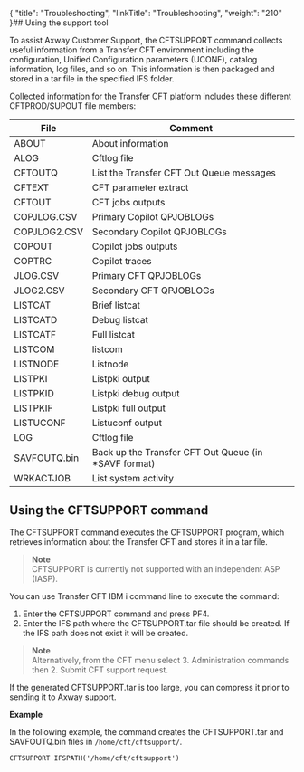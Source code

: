 {
    "title": "Troubleshooting",
    "linkTitle": "Troubleshooting",
    "weight": "210"
}## Using the support tool

To assist Axway Customer Support, the CFTSUPPORT command collects useful information from a Transfer CFT environment including the configuration, Unified Configuration parameters (UCONF), catalog information, log files, and so on. This information is then packaged and stored in a tar file in the specified IFS folder.

Collected information for the Transfer CFT platform includes these different CFTPROD/SUPOUT file members:


| File  | Comment  |
| --- | --- |
| ABOUT  | About information  |
| ALOG  | Cftlog file  |
| CFTOUTQ  | List the Transfer CFT Out Queue messages  |
| CFTEXT  | CFT parameter extract  |
| CFTOUT  | CFT jobs outputs  |
| COPJLOG.CSV  | Primary Copilot QPJOBLOGs  |
| COPJLOG2.CSV  | Secondary Copilot QPJOBLOGs  |
| COPOUT  | Copilot jobs outputs  |
| COPTRC  | Copilot traces  |
| JLOG.CSV  | Primary CFT QPJOBLOGs  |
| JLOG2.CSV  | Secondary CFT QPJOBLOGs  |
| LISTCAT  | Brief listcat  |
| LISTCATD  | Debug listcat  |
| LISTCATF  | Full listcat  |
| LISTCOM  | listcom  |
| LISTNODE  | Listnode  |
| LISTPKI  | Listpki output  |
| LISTPKID  | Listpki debug output  |
| LISTPKIF  | Listpki full output  |
| LISTUCONF  | Listuconf output  |
| LOG  | Cftlog file  |
| SAVFOUTQ.bin  | Back up the Transfer CFT Out Queue (in *SAVF format)  |
| WRKACTJOB  | List system activity  |


## Using the CFTSUPPORT command

The CFTSUPPORT command executes the CFTSUPPORT program, which retrieves information about the Transfer CFT and stores it in a tar file.

> **Note**  
> CFTSUPPORT is currently not supported with an independent ASP (IASP).

You can use Transfer CFT IBM i command line to execute the command:

1.  Enter the CFTSUPPORT command and press PF4.
2.  Enter the IFS path where the CFTSUPPORT.tar file should be created. If the IFS path does not exist it will be created.

> **Note**  
> Alternatively, from the CFT menu select 3. Administration commands then 2.  Submit CFT support request.

If the generated CFTSUPPORT.tar  is too large, you can compress it prior to sending it to Axway support.

**Example**

In the following example, the command creates the CFTSUPPORT.tar and SAVFOUTQ.bin files in `/home/cft/cftsupport/`.

```
CFTSUPPORT IFSPATH('/home/cft/cftsupport')
```
